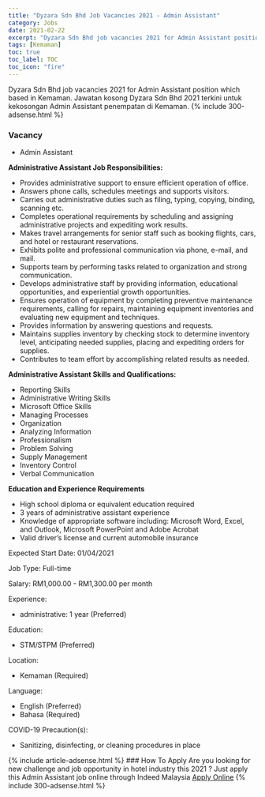 ```yaml
---
title: "Dyzara Sdn Bhd Job Vacancies 2021 - Admin Assistant" 
category: Jobs 
date: 2021-02-22 
excerpt: "Dyzara Sdn Bhd job vacancies 2021 for Admin Assistant position which based in Kemaman. Jawatan kosong Dyzara Sdn Bhd 2021 terkini untuk kekosongan Admin Assistant penempatan di Kemaman" 
tags: [Kemaman] 
toc: true 
toc_label: TOC 
toc_icon: "fire" 
--- 
```


Dyzara Sdn Bhd job vacancies 2021 for Admin Assistant position which based in Kemaman. Jawatan kosong Dyzara Sdn Bhd 2021 terkini untuk kekosongan Admin Assistant penempatan di Kemaman. 
{% include 300-adsense.html %} 
### Vacancy 
- Admin Assistant 
<div><p><b>Administrative Assistant Job Responsibilities: </b></p><ul><li>Provides administrative support to ensure efficient operation of office.</li><li>Answers phone calls, schedules meetings and supports visitors.</li><li>Carries out administrative duties such as filing, typing, copying, binding, scanning etc.</li><li>Completes operational requirements by scheduling and assigning administrative projects and expediting work results.</li><li>Makes travel arrangements for senior staff such as booking flights, cars, and hotel or restaurant reservations.</li><li>Exhibits polite and professional communication via phone, e-mail, and mail.</li><li>Supports team by performing tasks related to organization and strong communication.</li><li>Develops administrative staff by providing information, educational opportunities, and experiential growth opportunities.</li><li>Ensures operation of equipment by completing preventive maintenance requirements, calling for repairs, maintaining equipment inventories and evaluating new equipment and techniques.</li><li>Provides information by answering questions and requests.</li><li>Maintains supplies inventory by checking stock to determine inventory level, anticipating needed supplies, placing and expediting orders for supplies.</li><li>Contributes to team effort by accomplishing related results as needed.</li></ul><p><b>Administrative Assistant Skills and Qualifications: </b></p><ul><li>Reporting Skills</li><li>Administrative Writing Skills</li><li>Microsoft Office Skills</li><li>Managing Processes</li><li>Organization</li><li>Analyzing Information</li><li>Professionalism</li><li>Problem Solving</li><li>Supply Management</li><li>Inventory Control</li><li>Verbal Communication</li></ul><p><b>Education and Experience Requirements</b></p><ul><li>High school diploma or equivalent education required</li><li>3 years of administrative assistant experience</li><li>Knowledge of appropriate software including: Microsoft Word, Excel, and Outlook, Microsoft PowerPoint and Adobe Acrobat</li><li>Valid driver&#8217;s license and current automobile insurance</li></ul><p>Expected Start Date: 01/04/2021</p><p>Job Type: Full-time</p><p>Salary: RM1,000.00 - RM1,300.00 per month</p><p>Experience:</p><ul><li>administrative: 1 year (Preferred)</li></ul><p>Education:</p><ul><li>STM/STPM (Preferred)</li></ul><p>Location:</p><ul><li>Kemaman (Required)</li></ul><p>Language:</p><ul><li>English (Preferred)</li><li>Bahasa (Required)</li></ul><p>COVID-19 Precaution(s):</p><ul><li>Sanitizing, disinfecting, or cleaning procedures in place</li></ul></div> 
{% include article-adsense.html %} 
### How To Apply 
Are you looking for new challenge and job opportunity in hotel industry this 2021 ?
Just apply this Admin Assistant job online through Indeed Malaysia 
<a href="https://malaysia.indeed.com/viewjob?jk=bcfcecf9dd48f38d" class="btn btn--info" target="_blank" rel="nofollow noopenner">Apply Online</a> 
{% include 300-adsense.html %} 